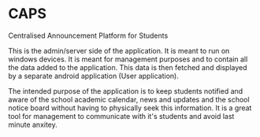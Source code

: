 # CAPS
Centralised Announcement Platform for Students

This is the admin/server side of the application. It is meant to run on windows devices.
It is meant for management purposes and to contain all the data added to the application. This data is then fetched and displayed by a separate android application (User application).

The intended purpose of the application is to keep students notified and aware of the school academic calendar, news and updates and the school notice board without having to physically seek this information.
It is a great tool for management to communicate with it's students and avoid last minute anxitey.
